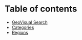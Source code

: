 # Table of contents

* [GeoVisual Search](README.md)
* [Categories](categories.md)
* [Regions](regions.md)